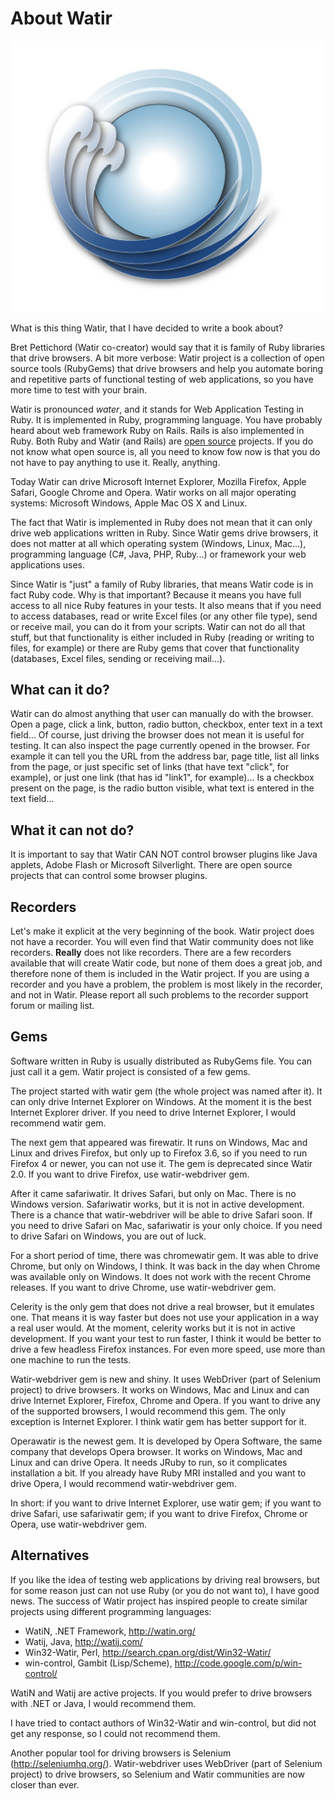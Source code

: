 # About Watir

![Watir Logo](old/images/watir_logo.jpg)

What is this thing Watir, that I have decided to write a book about?

Bret Pettichord (Watir co-creator) would say that it is family of Ruby libraries that drive browsers. A bit more verbose: Watir project is a collection of open source tools (RubyGems) that drive browsers and help you automate boring and repetitive parts of functional testing of web applications, so you have more time to test with your brain.

Watir is pronounced *water*, and it stands for Web Application Testing in Ruby. It is implemented in Ruby, programming language. You have probably heard about web framework Ruby on Rails. Rails is also implemented in Ruby. Both Ruby and Watir (and Rails) are [open source](http://en.wikipedia.org/wiki/Open_source) projects. If you do not know what open source is, all you need to know fow now is that you do not have to pay anything to use it. Really, anything.

Today Watir can drive Microsoft Internet Explorer, Mozilla Firefox, Apple Safari, Google Chrome and Opera. Watir works on all major operating systems: Microsoft Windows, Apple Mac OS X and Linux.

The fact that Watir is implemented in Ruby does not mean that it can only drive web applications written in Ruby. Since Watir gems drive browsers, it does not matter at all which operating system (Windows, Linux, Mac...), programming language (C#, Java, PHP, Ruby...) or framework your web applications uses.

Since Watir is "just" a family of Ruby libraries, that means Watir code is in fact Ruby code. Why is that important? Because it means you have full access to all nice Ruby features in your tests. It also means that if you need to access databases, read or write Excel files (or any other file type), send or receive mail, you can do it from your scripts. Watir can not do all that stuff, but that functionality is either included in Ruby (reading or writing to files, for example) or there are Ruby gems that cover that functionality (databases, Excel files, sending or receiving mail...).

## What can it do?

Watir can do almost anything that user can manually do with the browser. Open a page, click a link, button, radio button, checkbox, enter text in a text field... Of course, just driving the browser does not mean it is useful for testing. It can also inspect the page currently opened in the browser. For example it can tell you the URL from the address bar, page title, list all links from the page, or just specific set of links (that have text "click", for example), or just one link (that has id "link1", for example)... Is a checkbox present on the page, is the radio button visible, what text is entered in the text field...

## What it can not do?

It is important to say that Watir CAN NOT control browser plugins like Java applets, Adobe Flash or Microsoft Silverlight. There are open source projects that can control some browser plugins.

## Recorders

Let's make it explicit at the very beginning of the book. Watir project does not have a recorder. You will even find that Watir community does not like recorders. **Really** does not like recorders. There are a few recorders available that will create Watir code, but none of them does a great job, and therefore none of them is included in the Watir project. If you are using a recorder and you have a problem, the problem is most likely in the recorder, and not in Watir. Please report all such problems to the recorder support forum or mailing list.

## Gems

Software written in Ruby is usually distributed as RubyGems file. You can just call it a gem. Watir project is consisted of a few gems.

The project started with watir gem (the whole project was named after it). It can only drive Internet Explorer on Windows. At the moment it is the best Internet Explorer driver. If you need to drive Internet Explorer, I would recommend watir gem.

The next gem that appeared was firewatir. It runs on Windows, Mac and Linux and drives Firefox, but only up to Firefox 3.6, so if you need to run Firefox 4 or newer, you can not use it. The gem is deprecated since Watir 2.0. If you want to drive Firefox, use watir-webdriver gem.

After it came safariwatir. It drives Safari, but only on Mac. There is no Windows version. Safariwatir works, but it is not in active development. There is a chance that watir-webdriver will be able to drive Safari soon. If you need to drive Safari on Mac, safariwatir is your only choice. If you need to drive Safari on Windows, you are out of luck.

For a short period of time, there was chromewatir gem. It was able to drive Chrome, but only on Windows, I think. It was back in the day when Chrome was available only on Windows. It does not work with the recent Chrome releases. If you want to drive Chrome, use watir-webdriver gem.

Celerity is the only gem that does not drive a real browser, but it emulates one. That means it is way faster but does not use your application in a way a real user would. At the moment, celerity works but it is not in active development. If you want your test to run faster, I think it would be better to drive a few headless Firefox instances. For even more speed, use more than one machine to run the tests.

Watir-webdriver gem is new and shiny. It uses WebDriver (part of Selenium project) to drive browsers. It works on Windows, Mac and Linux and can drive Internet Explorer, Firefox, Chrome and Opera. If you want to drive any of the supported browsers, I would recommend this gem. The only exception is Internet Explorer. I think watir gem has better support for it.

Operawatir is the newest gem. It is developed by Opera Software, the same company that develops Opera browser. It works on Windows, Mac and Linux and can drive Opera. It needs JRuby to run, so it complicates installation a bit. If you already have Ruby MRI installed and you want to drive Opera, I would recommend watir-webdriver gem.

In short: if you want to drive Internet Explorer, use watir gem; if you want to drive Safari, use safariwatir gem; if you want to drive Firefox, Chrome or Opera, use watir-webdriver gem.

## Alternatives

If you like the idea of testing web applications by driving real browsers, but for some reason just can not use Ruby (or you do not want to), I have good news. The success of Watir project has inspired people to create similar projects using different programming languages:

- WatiN, .NET Framework, http://watin.org/
- Watij, Java, http://watij.com/
- Win32-Watir, Perl, http://search.cpan.org/dist/Win32-Watir/
- win-control, Gambit (Lisp/Scheme), http://code.google.com/p/win-control/

WatiN and Watij are active projects. If you would prefer to drive browsers with .NET or Java, I would recommend them.

I have tried to contact authors of Win32-Watir and win-control, but did not get any response, so I could not recommend them.

Another popular tool for driving browsers is Selenium (http://seleniumhq.org/). Watir-webdriver uses WebDriver (part of Selenium project) to drive browsers, so Selenium and Watir communities are now closer than ever.



